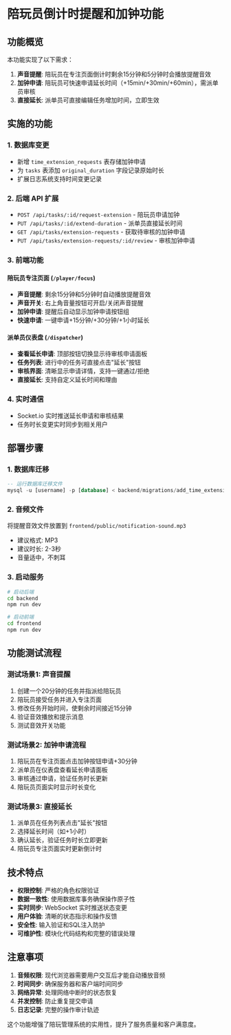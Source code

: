 # 陪玩员倒计时提醒和加钟功能

## 功能概览

本功能实现了以下需求：
1. **声音提醒**: 陪玩员在专注页面倒计时剩余15分钟和5分钟时会播放提醒音效
2. **加钟申请**: 陪玩员可快速申请延长时间（+15min/+30min/+60min），需派单员审核
3. **直接延长**: 派单员可直接编辑任务增加时间，立即生效

## 实施的功能

### 1. 数据库变更
- 新增 `time_extension_requests` 表存储加钟申请
- 为 `tasks` 表添加 `original_duration` 字段记录原始时长
- 扩展日志系统支持时间变更记录

### 2. 后端 API 扩展
- `POST /api/tasks/:id/request-extension` - 陪玩员申请加钟
- `PUT /api/tasks/:id/extend-duration` - 派单员直接延长时间  
- `GET /api/tasks/extension-requests` - 获取待审核的加钟申请
- `PUT /api/tasks/extension-requests/:id/review` - 审核加钟申请

### 3. 前端功能

#### 陪玩员专注页面 (`/player/focus`)
- **声音提醒**: 剩余15分钟和5分钟时自动播放提醒音效
- **声音开关**: 右上角音量按钮可开启/关闭声音提醒
- **加钟申请**: 提醒后自动显示加钟申请按钮组
- **快速申请**: 一键申请+15分钟/+30分钟/+1小时延长

#### 派单员仪表盘 (`/dispatcher`)
- **查看延长申请**: 顶部按钮切换显示待审核申请面板
- **任务列表**: 进行中的任务可直接点击"延长"按钮
- **审核界面**: 清晰显示申请详情，支持一键通过/拒绝
- **直接延长**: 支持自定义延长时间和理由

### 4. 实时通信
- Socket.io 实时推送延长申请和审核结果
- 任务时长变更实时同步到相关用户

## 部署步骤

### 1. 数据库迁移
```sql
-- 运行数据库迁移文件
mysql -u [username] -p [database] < backend/migrations/add_time_extension_features.sql
```

### 2. 音频文件
将提醒音效文件放置到 `frontend/public/notification-sound.mp3`
- 建议格式: MP3
- 建议时长: 2-3秒
- 音量适中，不刺耳

### 3. 启动服务
```bash
# 启动后端
cd backend
npm run dev

# 启动前端  
cd frontend
npm run dev
```

## 功能测试流程

### 测试场景1: 声音提醒
1. 创建一个20分钟的任务并指派给陪玩员
2. 陪玩员接受任务并进入专注页面
3. 修改任务开始时间，使剩余时间接近15分钟
4. 验证音效播放和提示消息
5. 测试音效开关功能

### 测试场景2: 加钟申请流程
1. 陪玩员在专注页面点击加钟按钮申请+30分钟
2. 派单员在仪表盘查看延长申请面板
3. 审核通过申请，验证任务时长更新
4. 陪玩员页面实时显示时长变化

### 测试场景3: 直接延长
1. 派单员在任务列表点击"延长"按钮
2. 选择延长时间（如+1小时）
3. 确认延长，验证任务时长立即更新
4. 陪玩员专注页面实时更新倒计时

## 技术特点

- **权限控制**: 严格的角色权限验证
- **数据一致性**: 使用数据库事务确保操作原子性
- **实时同步**: WebSocket 实时推送状态变更
- **用户体验**: 清晰的状态指示和操作反馈
- **安全性**: 输入验证和SQL注入防护
- **可维护性**: 模块化代码结构和完整的错误处理

## 注意事项

1. **音频权限**: 现代浏览器需要用户交互后才能自动播放音频
2. **时间同步**: 确保服务器和客户端时间同步
3. **网络异常**: 处理网络中断时的状态恢复
4. **并发控制**: 防止重复提交申请
5. **日志记录**: 完整的操作审计轨迹

这个功能增强了陪玩管理系统的实用性，提升了服务质量和客户满意度。